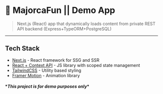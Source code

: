 # :palm_tree: MajorcaFun || Demo App

> Next.js (React) app that dynamically loads content from private REST API backend (Express+TypeORM+PostgreSQL)

---

## Tech Stack

- [Next.js](https://github.com/vercel/next.js) - React framework for SSG and SSR
- [React + Context API](https://github.com/facebook/create-react-app) - JS library with scoped state management
- [TailwindCSS](https://github.com/tailwindcss/tailwindcss) - Utility based styling
- [Framer Motion](https://github.com/framer/motion) - Animation library

#### \*_This project is for demo purposes only_\*
